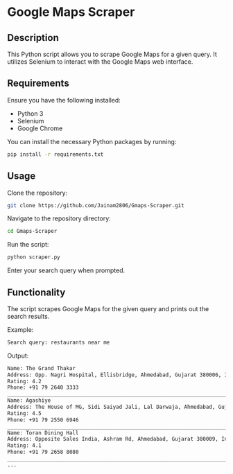 # Google Maps Scraper
## Description

This Python script allows you to scrape Google Maps for a given query. It utilizes Selenium to interact with the Google Maps web interface.

## Requirements

Ensure you have the following installed:

- Python 3
- Selenium
- Google Chrome

You can install the necessary Python packages by running:
```bash
pip install -r requirements.txt
```
## Usage
Clone the repository:
```bash
git clone https://github.com/Jainam2806/Gmaps-Scraper.git
```

Navigate to the repository directory:
```bash
cd Gmaps-Scraper
```

Run the script:
```bash
python scraper.py
```

Enter your search query when prompted.

## Functionality
The script scrapes Google Maps for the given query and prints out the search results.

Example:
```bash
Search query: restaurants near me
```
Output:
```bash
Name: The Grand Thakar
Address: Opp. Nagri Hospital, Ellisbridge, Ahmedabad, Gujarat 380006, India
Rating: 4.2
Phone: +91 79 2640 3333
______________________________________________________________________________________________________
Name: Agashiye
Address: The House of MG, Sidi Saiyad Jali, Lal Darwaja, Ahmedabad, Gujarat 380001, India
Rating: 4.5
Phone: +91 79 2550 6946
______________________________________________________________________________________________________
Name: Toran Dining Hall
Address: Opposite Sales India, Ashram Rd, Ahmedabad, Gujarat 380009, India
Rating: 4.1
Phone: +91 79 2658 8080
______________________________________________________________________________________________________
...

```
